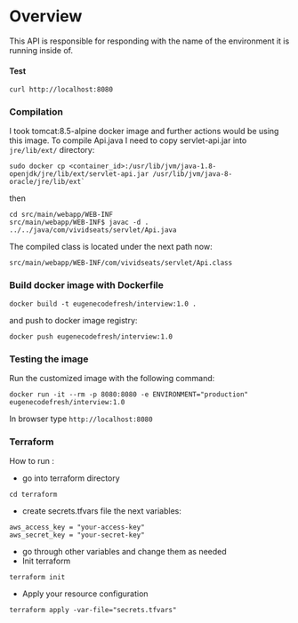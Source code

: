# Overview

This API is responsible for responding with the name of the environment it is running inside of.

#### Test

```
curl http://localhost:8080
```

### Compilation

I took tomcat:8.5-alpine docker image and further actions would be using this image.
To compile Api.java I need to copy servlet-api.jar into `jre/lib/ext/` directory: 
```
sudo docker cp <container_id>:/usr/lib/jvm/java-1.8-openjdk/jre/lib/ext/servlet-api.jar /usr/lib/jvm/java-8-oracle/jre/lib/ext`
```
then
```
cd src/main/webapp/WEB-INF
src/main/webapp/WEB-INF$ javac -d . ../../java/com/vividseats/servlet/Api.java
```
The compiled class is located under the next path now:
```
src/main/webapp/WEB-INF/com/vividseats/servlet/Api.class
```

### Build docker image with Dockerfile 
```
docker build -t eugenecodefresh/interview:1.0 .
```
and push to docker image registry:
```
docker push eugenecodefresh/interview:1.0
```

### Testing the image

Run the customized image with the following command:
```
docker run -it --rm -p 8080:8080 -e ENVIRONMENT="production" eugenecodefresh/interview:1.0
```

In browser type `http://localhost:8080`


### Terraform

How to run :
* go into terraform directory
```
cd terraform
```
* create secrets.tfvars file the next variables:
```
aws_access_key = "your-access-key"
aws_secret_key = "your-secret-key"
```
* go through other variables and change them as needed
* Init terraform 
```
terraform init
```
* Apply your resource configuration
```
terraform apply -var-file="secrets.tfvars"
```
